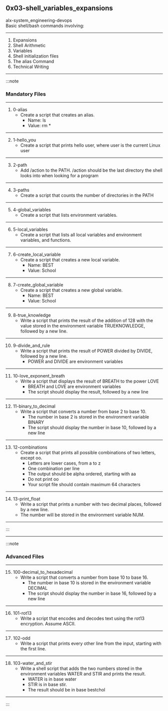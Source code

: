  ## 0x03-shell_variables_expansions
alx-system_engineering-devops</br>
Basic shell/bash commands involving:
  
____
  1. Expansions
  2. Shell Arithmetic
  3. Variables
  4. Shell initialization files
  5. The alias Command
  6. Technical Writing

____

:::note
### Mandatory Files
___

1. 0-alias
   - Create a script that creates an alias.
     - Name: ls
     - Value: rm *
____
2. 1-hello_you
    - Create a script that prints hello user, where user is the current Linux user
____
3. 2-path
    - Add /action to the PATH. /action should be the last directory the shell looks into when looking for a program
____
4. 3-paths
    - Create a script that counts the number of directories in the PATH
____
5. 4-global_variables
    - Create a script that lists environment variables.
____
6. 5-local_variables
    - Create a script that lists all local variables and environment variables, and functions.
____
7. 6-create_local_variable
    - Create a script that creates a new local variable.
      - Name: BEST
      - Value: School
____
8. 7-create_global_variable
    - Create a script that creates a new global variable.
      - Name: BEST
      - Value: School
____
9. 8-true_knowledge
    - Write a script that prints the result of the addition of 128 with the value stored in the environment variable TRUEKNOWLEDGE, followed by a new line.
____
10. 9-divide_and_rule
    - Write a script that prints the result of POWER divided by DIVIDE, followed by a new line.
      - POWER and DIVIDE are environment variables
____
11. 10-love_exponent_breath
    - Write a script that displays the result of BREATH to the power LOVE
      - BREATH and LOVE are environment variables
      - The script should display the result, followed by a new line
____
12. 11-binary_to_decimal
    - Write a script that converts a number from base 2 to base 10.
      - The number in base 2 is stored in the environment variable BINARY
      - The script should display the number in base 10, followed by a new line
____
13. 12-combinations
    - Create a script that prints all possible combinations of two letters, except oo.
      - Letters are lower cases, from a to z
      - One combination per line
      - The output should be alpha ordered, starting with aa
      - Do not print oo
      - Your script file should contain maximum 64 characters
____
14. 13-print_float
    - Write a script that prints a number with two decimal places, followed by a new line.
    - The number will be stored in the environment variable NUM.
____
:::

____
:::note
### Advanced Files
____

15. 100-decimal_to_hexadecimal
    - Write a script that converts a number from base 10 to base 16.
      - The number in base 10 is stored in the environment variable DECIMAL
      - The script should display the number in base 16, followed by a new line
____
16. 101-rot13
    - Write a script that encodes and decodes text using the rot13 encryption. Assume ASCII.
____
17. 102-odd
    - Write a script that prints every other line from the input, starting with the first line.
____

18. 103-water_and_stir
    - Write a shell script that adds the two numbers stored in the environment variables WATER and STIR and prints the result.
      - WATER is in base water
      - STIR is in base stir.
      - The result should be in base bestchol
____
:::
